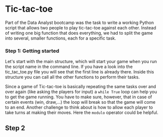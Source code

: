 # Tic-tac-toe

Part of the Data Analyst bootcamp was the task to write a working Python script that allows two people to play tic-tac-toe against each other. Instead of writing one big function that does everything, we had to split the game into several, smaller functions, each for a specific task.

### Step 1: Getting started
Let's start with the main structure, which will start your game when you run the script name in the command line. If you have a look into the tic_tac_toe.py file you will see that the first line is already there. Inside this structure you can call all the other functions to perform their tasks. 

Since a game of Tic-tac-toe is basically repeating the same tasks over and over again (like asking the players for input) a `while True` loop can help you to get the game running. You have to make sure, however, that in case of certain events (win, draw,...) the loop will break so that the game will come to an end.
Another challenge to think about is how to allow each player to take turns at making their moves. Here the `modulo` operator could be helpful.

## Step 2
